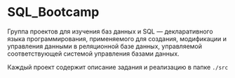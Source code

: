 # SQL_Bootcamp

Группа проектов для изучения баз данных и SQL — декларативного языка программирования, применяемого для создания, модификации и управления данными в реляционной базе данных, управляемой соответствующей системой управления базами данных.

Каждый проект содержит описание задания и реализацию в папке `./src`


